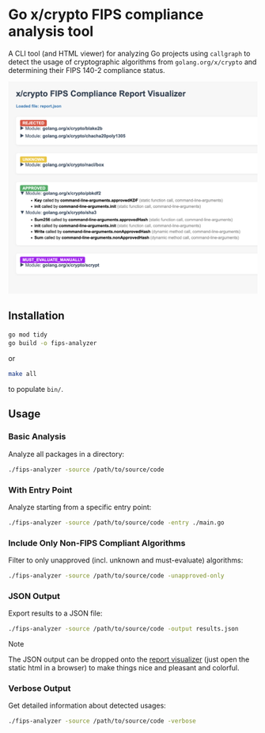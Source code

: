 # Go x/crypto FIPS compliance analysis tool

A CLI tool (and HTML viewer) for analyzing Go projects using `callgraph` to detect the usage of cryptographic algorithms from `golang.org/x/crypto` and determining their FIPS 140-2 compliance status.

![screenshot](screenshot.png)

## Installation

```bash
go mod tidy
go build -o fips-analyzer
```

or

```bash
make all
```

to populate `bin/`.

## Usage

### Basic Analysis

Analyze all packages in a directory:

```bash
./fips-analyzer -source /path/to/source/code
```

### With Entry Point

Analyze starting from a specific entry point:

```bash
./fips-analyzer -source /path/to/source/code -entry ./main.go
```

### Include Only Non-FIPS Compliant Algorithms

Filter to only unapproved (incl. unknown and must-evaluate) algorithms:

```bash
./fips-analyzer -source /path/to/source/code -unapproved-only
```

### JSON Output

Export results to a JSON file:

```bash
./fips-analyzer -source /path/to/source/code -output results.json
```

> [!NOTE]  
> The JSON output can be dropped onto the [report visualizer](report-visualizer.html) (just open the static html in a browser) to make things nice and pleasant and colorful.

### Verbose Output

Get detailed information about detected usages:

```bash
./fips-analyzer -source /path/to/source/code -verbose
```
